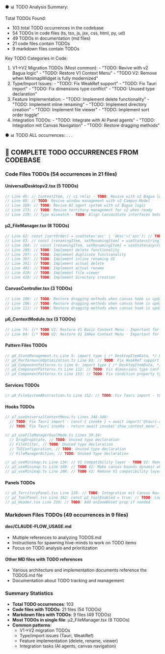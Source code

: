 ● 📊 TODO Analysis Summary:

  Total TODOs Found:

  - 103 total TODO occurrences in the codebase
  - 54 TODOs in code files (ts, tsx, js, jsx, css, html, py, ud)
  - 49 TODOs in documentation (md files)
  - 21 code files contain TODOs
  - 9 markdown files contain TODOs

  Key TODO Categories in Code:

  1. V1→V2 Migration TODOs (Most common):
    - "TODO: Revive with v2 Bagua logic"
    - "TODO: Restore V1 Context Menu"
    - "TODO V2: Remove when MinimapWidget is fully modernized"
  2. Type/Import Issues:
    - "TODO: Fix WeakRef support"
    - "TODO: Fix Tauri import"
    - "TODO: Fix dimensions type conflict"
    - "TODO: Unused type declaration"
  3. Feature Implementation:
    - "TODO: Implement delete functionality"
    - "TODO: Implement inline renaming"
    - "TODO: Implement directory creation"
    - "TODO: Implement file viewer"
    - "TODO: Implement sort order toggle"
  4. Integration TODOs:
    - "TODO: Integrate with AI Panel agents"
    - "TODO: Integration mit Canvas Navigation"
    - "TODO: Restore dragging methods"

● 📊 TODO ALL occurrences:
.
.
.

## 📝 **COMPLETE TODO OCCURRENCES FROM CODEBASE**

### **Code Files TODOs (54 occurrences in 21 files)**

#### **UniversalDesktopv2.tsx (5 TODOs)**
```typescript
// Line 46: // ContextItem, // v1 relic - TODO: Revive with v2 Bagua logic
// Line 80: // TODO: Revive window management with v2 Campus-Model
// Line 169: // TODO: Revive AI agent system with v2 Bagua logic
// Line 173: // TODO: Revive territory management for v2 when ready
// Line 229: // Type mismatch - TODO: Align CanvasState interfaces between modules
```

#### **μ2_FileManager.tsx (8 TODOs)**
```typescript
// Line 82: const [sortOrder] = useState<'asc' | 'desc'>('asc'); // TODO: Implement sort order toggle
// Line 83: // const [renamingItem, setRenamingItem] = useState<string | null>(null); // TODO: Implement inline renaming
// Line 164: // const [renamingItem, setRenamingItem] = useState<any>(null); // TODO: Implement inline renaming
// Line 289: // TODO: Implement delete functionality
// Line 297: // TODO: Implement duplicate functionality
// Line 307: // TODO: Implement inline renaming UI
// Line 391: // TODO: Implement actual delete
// Line 401: // TODO: Implement actual rename
// Line 410: // TODO: Implement file viewer
// Line 420: // TODO: Implement directory creation
```

#### **CanvasController.tsx (3 TODOs)**
```typescript
// Line 100: // TODO: Restore dragging methods when canvas hook is updated
// Line 106: // TODO: Restore dragging methods when canvas hook is updated
// Line 111: // TODO: Restore dragging methods when canvas hook is updated
```

#### **μ6_ContextModule.tsx (3 TODOs)**
```typescript
// Line 74: {/* TODO V2: Restore V1 Basic Context Menu - Important for UniversalDesktop! */}
// Line 84: {/* TODO V2: Restore V1 ImHex Context Menu - Important for UniversalDesktop! */}
```

#### **Pattern Files TODOs**
```typescript
// μX_StateManagement.ts Line 5: import type { /* DesktopItemData, */ UDPosition } from '../types'; // TODO: DesktopItemData unused
// μX_PerformanceOptimization.ts Line 93: // TODO: Fix WeakRef support - const weakRef = typeof WeakRef !== 'undefined' ? new WeakRef(obj) : obj;
// μX_ComponentPatterns.ts Line 6: import type { /* DesktopItemData, */ UDPosition } from '../types'; // TODO: DesktopItemData unused
// μX_ComponentPatterns.ts Line 112: // TODO: Fix dimensions type conflict between BaseComponent and SpatialIntegration
// μX_ComponentPatterns.ts Line 152: // TODO: Fix condition property type - !action.condition || action.condition(context)
```

#### **Services TODOs**
```typescript
// μ8_FileSystemAbstraction.ts Line 152: // TODO: Fix Tauri import - this.tauriAPI = await import('@tauri-apps/api');
```

#### **Hooks TODOs**
```typescript
// μ7_useUniversalContextMenu.ts Lines 346-348:
  // TODO: Fix Tauri import - const { invoke } = await import('@tauri-apps/api/tauri');
  // TODO: Fix Tauri invoke - return await invoke('show_context_menu', { items, x, y });

// μ3_useFileManagerDualMode.ts Lines 30-34:
  // DragDropState, // TODO: Unused type declaration
  // FileFilter, // TODO: Unused type declaration
  // TUIConfiguration, // TODO: Unused type declaration
  // FileManagerAction, // TODO: Unused type declaration

// μ2_useMinimap.ts Line 134: // V1 Compatibility layer - TODO V2: Remove when MinimapWidget is fully modernized
// μ2_useMinimap.ts Line 189: // TODO V2: Make canvas bounds dynamic when navigation state available
// μ2_useMinimap.ts Line 208: // TODO V2: Remove V1 compatibility layer when bridges are modernized
```

#### **Panels TODOs**
```typescript
// μ5_TerritoryPanel.tsx Line 128: // TODO: Integration mit Canvas Navigation
// μ2_ToolPanel.tsx Line 162: const μ2_toolEnabled = true; // TODO: Logik für Tool-Verfügbarkeit
// μ1_Header.tsx Line 210: // TODO: Add onZoomReset prop if needed
```

### **Markdown Files TODOs (49 occurrences in 9 files)**

#### **doc/CLAUDE-FLOW_USAGE.md**
- Multiple references to analyzing TODOS.md
- Instructions for spawning hive-minds to work on TODO items
- Focus on TODO analysis and prioritization

#### **Other MD files with TODO references**
- Various architecture and implementation documents reference the TODOS.md file
- Documentation about TODO tracking and management

### **Summary Statistics**
- **Total TODO occurrences**: 103
- **Code files with TODOs**: 21 files (54 TODOs)
- **Markdown files with TODOs**: 9 files (49 TODOs)
- **Most TODOs in single file**: μ2_FileManager.tsx (8 TODOs)
- **Common patterns**:
  - V1→V2 migration TODOs
  - Type/import issues (Tauri, WeakRef)
  - Feature implementation (delete, rename, viewer)
  - Integration tasks (AI agents, canvas navigation)
